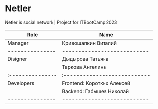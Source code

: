 # Netler
Netler is social network | Project for ITBootCamp 2023

|Role           |Name                       |
|---------------|---------------------------|
|Manager        |Кривошапкин Виталий        |
|---------------|---------------------------|
|Disigner       |Дыдырова Татьяна           |
|               |Таркова Ангелина           |
|:---------------|:---------------------------|
|Developers     |Frontend: Коротких Алексей |
|               |Backend: Габышев Николай   |
|---------------|---------------------------|
